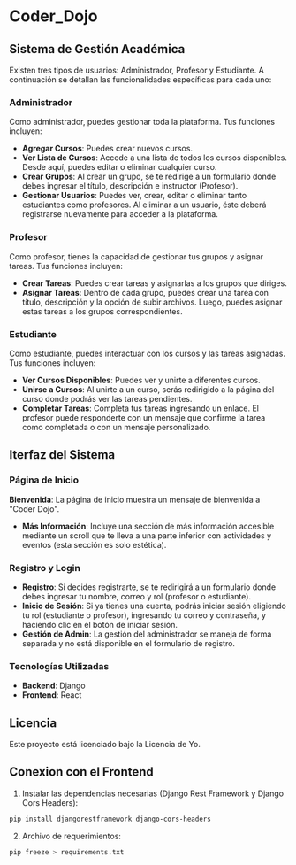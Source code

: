 # Coder_Dojo

## Sistema de Gestión Académica
Existen tres tipos de usuarios: Administrador, Profesor y Estudiante. A continuación se detallan las funcionalidades específicas para cada uno:

### Administrador
Como administrador, puedes gestionar toda la plataforma. Tus funciones incluyen:
- **Agregar Cursos**: Puedes crear nuevos cursos.
- **Ver Lista de Cursos**: Accede a una lista de todos los cursos disponibles. Desde aquí, puedes editar o eliminar cualquier curso.
- **Crear Grupos**: Al crear un grupo, se te redirige a un formulario donde debes ingresar el título, descripción e instructor (Profesor).
- **Gestionar Usuarios**: Puedes ver, crear, editar o eliminar tanto estudiantes como profesores. Al eliminar a un usuario, éste deberá registrarse nuevamente para acceder a la plataforma.

### Profesor
Como profesor, tienes la capacidad de gestionar tus grupos y asignar tareas. Tus funciones incluyen:

- **Crear Tareas**: Puedes crear tareas y asignarlas a los grupos que diriges.
- **Asignar Tareas**: Dentro de cada grupo, puedes crear una tarea con título, descripción y la opción de subir archivos. Luego, puedes asignar estas tareas a los grupos correspondientes.

### Estudiante
Como estudiante, puedes interactuar con los cursos y las tareas asignadas. Tus funciones incluyen:

- **Ver Cursos Disponibles**: Puedes ver y unirte a diferentes cursos.
- **Unirse a Cursos**: Al unirte a un curso, serás redirigido a la página del curso donde podrás ver las tareas pendientes.
- **Completar Tareas**: Completa tus tareas ingresando un enlace. El profesor puede responderte con un mensaje que confirme la tarea como completada o con un mensaje personalizado.

## Iterfaz del Sistema

### Página de Inicio
 **Bienvenida**: La página de inicio muestra un mensaje de bienvenida a "Coder Dojo".
- **Más Información**: Incluye una sección de más información accesible mediante un scroll que te lleva a una parte inferior con actividades y eventos (esta sección es solo estética).

### Registro y Login
- **Registro**: Si decides registrarte, se te redirigirá a un formulario donde debes ingresar tu nombre, correo y rol (profesor o estudiante).
- **Inicio de Sesión**: Si ya tienes una cuenta, podrás iniciar sesión eligiendo tu rol (estudiante o profesor), ingresando tu correo y contraseña, y haciendo clic en el botón de iniciar sesión.
- **Gestión de Admin**: La gestión del administrador se maneja de forma separada y no está disponible en el formulario de registro.

### Tecnologías Utilizadas

- **Backend**: Django
- **Frontend**: React
## Licencia

Este proyecto está licenciado bajo la Licencia de Yo.

## Conexion con el Frontend

1. Instalar las dependencias necesarias (Django Rest Framework y Django Cors Headers):
```bash
pip install djangorestframework django-cors-headers
```
2. Archivo de requerimientos:
```bash
pip freeze > requirements.txt
```